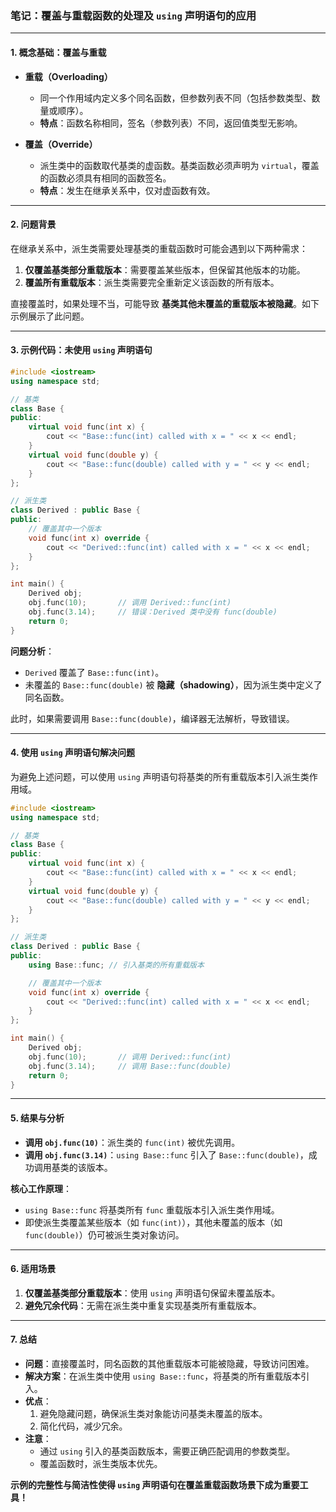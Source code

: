 ### **笔记：覆盖与重载函数的处理及 `using` 声明语句的应用**

---

#### **1. 概念基础：覆盖与重载**

- **重载（Overloading）**  
  - 同一个作用域内定义多个同名函数，但参数列表不同（包括参数类型、数量或顺序）。  
  - **特点**：函数名称相同，签名（参数列表）不同，返回值类型无影响。

- **覆盖（Override）**  
  - 派生类中的函数取代基类的虚函数。基类函数必须声明为 `virtual`，覆盖的函数必须具有相同的函数签名。  
  - **特点**：发生在继承关系中，仅对虚函数有效。

---

#### **2. 问题背景**

在继承关系中，派生类需要处理基类的重载函数时可能会遇到以下两种需求：
1. **仅覆盖基类部分重载版本**：需要覆盖某些版本，但保留其他版本的功能。
2. **覆盖所有重载版本**：派生类需要完全重新定义该函数的所有版本。

直接覆盖时，如果处理不当，可能导致 **基类其他未覆盖的重载版本被隐藏**。如下示例展示了此问题。

---

#### **3. 示例代码：未使用 `using` 声明语句**

```cpp
#include <iostream>
using namespace std;

// 基类
class Base {
public:
    virtual void func(int x) { 
        cout << "Base::func(int) called with x = " << x << endl;
    }
    virtual void func(double y) { 
        cout << "Base::func(double) called with y = " << y << endl;
    }
};

// 派生类
class Derived : public Base {
public:
    // 覆盖其中一个版本
    void func(int x) override { 
        cout << "Derived::func(int) called with x = " << x << endl;
    }
};

int main() {
    Derived obj;
    obj.func(10);       // 调用 Derived::func(int)
    obj.func(3.14);     // 错误：Derived 类中没有 func(double)
    return 0;
}
```

**问题分析**：
- `Derived` 覆盖了 `Base::func(int)`。
- 未覆盖的 `Base::func(double)` 被 **隐藏（shadowing）**，因为派生类中定义了同名函数。

此时，如果需要调用 `Base::func(double)`，编译器无法解析，导致错误。

---

#### **4. 使用 `using` 声明语句解决问题**

为避免上述问题，可以使用 `using` 声明语句将基类的所有重载版本引入派生类作用域。

```cpp
#include <iostream>
using namespace std;

// 基类
class Base {
public:
    virtual void func(int x) { 
        cout << "Base::func(int) called with x = " << x << endl;
    }
    virtual void func(double y) { 
        cout << "Base::func(double) called with y = " << y << endl;
    }
};

// 派生类
class Derived : public Base {
public:
    using Base::func; // 引入基类的所有重载版本

    // 覆盖其中一个版本
    void func(int x) override { 
        cout << "Derived::func(int) called with x = " << x << endl;
    }
};

int main() {
    Derived obj;
    obj.func(10);       // 调用 Derived::func(int)
    obj.func(3.14);     // 调用 Base::func(double)
    return 0;
}
```

---

#### **5. 结果与分析**

- **调用 `obj.func(10)`**：派生类的 `func(int)` 被优先调用。
- **调用 `obj.func(3.14)`**：`using Base::func` 引入了 `Base::func(double)`，成功调用基类的该版本。

**核心工作原理**：
- `using Base::func` 将基类所有 `func` 重载版本引入派生类作用域。
- 即使派生类覆盖某些版本（如 `func(int)`），其他未覆盖的版本（如 `func(double)`）仍可被派生类对象访问。

---

#### **6. 适用场景**

1. **仅覆盖基类部分重载版本**：使用 `using` 声明语句保留未覆盖版本。
2. **避免冗余代码**：无需在派生类中重复实现基类所有重载版本。

---

#### **7. 总结**

- **问题**：直接覆盖时，同名函数的其他重载版本可能被隐藏，导致访问困难。
- **解决方案**：在派生类中使用 `using Base::func`，将基类的所有重载版本引入。
- **优点**：
  1. 避免隐藏问题，确保派生类对象能访问基类未覆盖的版本。
  2. 简化代码，减少冗余。
- **注意**：
  - 通过 `using` 引入的基类函数版本，需要正确匹配调用的参数类型。
  - 覆盖函数时，派生类版本优先。

**示例的完整性与简洁性使得 `using` 声明语句在覆盖重载函数场景下成为重要工具！**